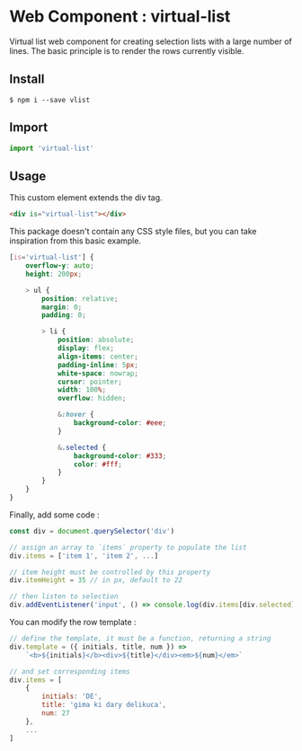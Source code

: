 # Web Component : virtual-list

Virtual list web component for creating selection lists with a large number of lines. The basic principle is to render the rows currently visible.

## Install

```
$ npm i --save vlist
```

## Import

```js
import 'virtual-list'
```

## Usage

This custom element extends the div tag.

```html
<div is="virtual-list"></div>
```

This package doesn't contain any CSS style files, but you can take inspiration from this basic example.

```css
[is='virtual-list'] {
    overflow-y: auto;
    height: 200px;

    > ul {
        position: relative;
        margin: 0;
        padding: 0;

        > li {
            position: absolute;
            display: flex;
            align-items: center;
            padding-inline: 5px;
            white-space: nowrap;
            cursor: pointer;
            width: 100%;
            overflow: hidden;

            &:hover {
                background-color: #eee;
            }

            &.selected {
                background-color: #333;
                color: #fff;
            }
        }
    }
}
```

Finally, add some code :

```js
const div = document.querySelector('div')

// assign an array to `items` property to populate the list
div.items = ['item 1', 'item 2', ...]

// item height must be controlled by this property
div.itemHeight = 35 // in px, default to 22

// then listen to selection
div.addEventListener('input', () => console.log(div.items[div.selected]))
```

You can modify the row template :

```js
// define the template, it must be a function, returning a string
div.template = ({ initials, title, num }) =>
    `<b>${initials}</b><div>${title}</div><em>${num}</em>`

// and set corresponding items
div.items = [
    {
        initials: 'DE',
        title: 'gima ki dary delikuca',
        num: 27
    },
    ...
]
```

